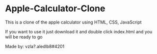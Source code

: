 # Apple-Calculator-Clone
This is a clone of the apple calculator using HTML, CSS, JavaScript

If you want to use it just download it and double click index.html and you will be ready to go

Made by: vzla?.aledlb8#4201
